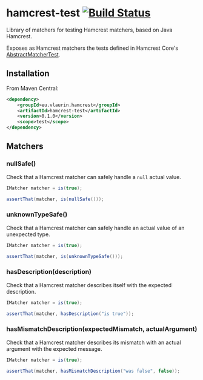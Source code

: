 # hamcrest-test [![Build Status](https://travis-ci.org/vlaurin/hamcrest-test.svg?branch=master)](https://travis-ci.org/vlaurin/hamcrest-test)
Library of matchers for testing Hamcrest matchers, based on Java Hamcrest.

Exposes as Hamcrest matchers the tests defined in Hamcrest Core's [AbstractMatcherTest](https://github.com/hamcrest/JavaHamcrest/blob/master/hamcrest-core/src/test/java/org/hamcrest/AbstractMatcherTest.java).

## Installation

From Maven Central:
```xml
<dependency>
    <groupId>eu.vlaurin.hamcrest</groupId>
    <artifactId>hamcrest-test</artifactId>
    <version>0.1.0</version>
    <scope>test</scope>
</dependency>
```

## Matchers

### nullSafe()
Check that a Hamcrest matcher can safely handle a `null` actual value.
```java
IMatcher matcher = is(true);

assertThat(matcher, is(nullSafe()));
```

### unknownTypeSafe()
Check that a Hamcrest matcher can safely handle an actual value of an unexpected type.
```java
IMatcher matcher = is(true);

assertThat(matcher, is(unknownTypeSafe()));
```

### hasDescription(description)
Check that a Hamcrest matcher describes itself with the expected description.
```java
IMatcher matcher = is(true);

assertThat(matcher, hasDescription("is true"));
```

### hasMismatchDescription(expectedMismatch, actualArgument)
Check that a Hamcrest matcher describes its mismatch with an actual argument with the expected message.
```java
IMatcher matcher = is(true);

assertThat(matcher, hasMismatchDescription("was false", false));
```